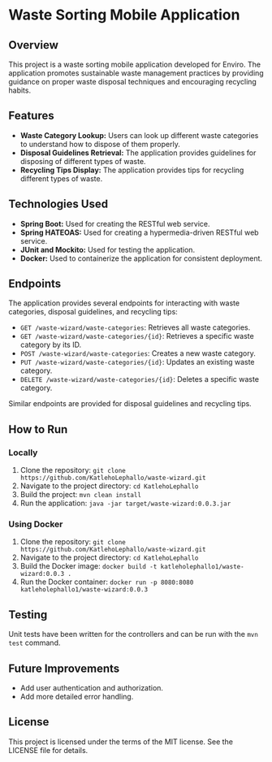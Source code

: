 # Waste Sorting Mobile Application

## Overview

This project is a waste sorting mobile application developed for Enviro. The application promotes sustainable waste management practices by providing guidance on proper waste disposal techniques and encouraging recycling habits.

## Features

- **Waste Category Lookup:** Users can look up different waste categories to understand how to dispose of them properly.
- **Disposal Guidelines Retrieval:** The application provides guidelines for disposing of different types of waste.
- **Recycling Tips Display:** The application provides tips for recycling different types of waste.

## Technologies Used

- **Spring Boot:** Used for creating the RESTful web service.
- **Spring HATEOAS:** Used for creating a hypermedia-driven RESTful web service.
- **JUnit and Mockito:** Used for testing the application.
- **Docker:** Used to containerize the application for consistent deployment.

## Endpoints

The application provides several endpoints for interacting with waste categories, disposal guidelines, and recycling tips:

- `GET /waste-wizard/waste-categories`: Retrieves all waste categories.
- `GET /waste-wizard/waste-categories/{id}`: Retrieves a specific waste category by its ID.
- `POST /waste-wizard/waste-categories`: Creates a new waste category.
- `PUT /waste-wizard/waste-categories/{id}`: Updates an existing waste category.
- `DELETE /waste-wizard/waste-categories/{id}`: Deletes a specific waste category.

Similar endpoints are provided for disposal guidelines and recycling tips.

## How to Run

### Locally

1. Clone the repository: `git clone https://github.com/KatlehoLephallo/waste-wizard.git`
2. Navigate to the project directory: `cd KatlehoLephallo`
3. Build the project: `mvn clean install`
4. Run the application: `java -jar target/waste-wizard:0.0.3.jar`

### Using Docker

1. Clone the repository: `git clone https://github.com/KatlehoLephallo/waste-wizard.git`
2. Navigate to the project directory: `cd KatlehoLephallo`
3. Build the Docker image: `docker build -t katleholephallo1/waste-wizard:0.0.3 .`
4. Run the Docker container: `docker run -p 8080:8080 katleholephallo1/waste-wizard:0.0.3`

## Testing

Unit tests have been written for the controllers and can be run with the `mvn test` command.

## Future Improvements

- Add user authentication and authorization.
- Add more detailed error handling.

## License

This project is licensed under the terms of the MIT license. See the LICENSE file for details.
